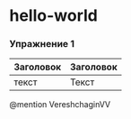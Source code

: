 # hello-world
### Упражнение 1
|Заголовок|Заголовок|
|---------|---------|
|текст    |Текст    |
@mention VereshchaginVV
